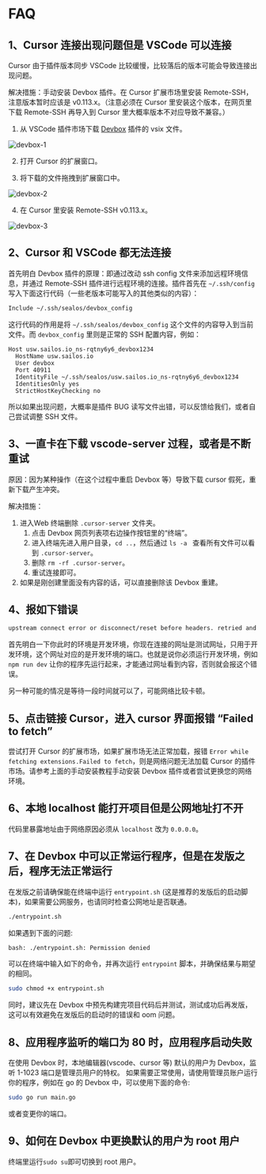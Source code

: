 # FAQ

## 1、Cursor 连接出现问题但是 VSCode 可以连接

Cursor 由于插件版本同步 VSCode 比较缓慢，比较落后的版本可能会导致连接出现问题。

解决措施：手动安装 Devbox 插件。在 Cursor 扩展市场里安装 Remote-SSH，注意版本暂时应该是 v0.113.x。（注意必须在 Cursor 里安装这个版本，在网页里下载 Remote-SSH 再导入到 Cursor 里大概率版本不对应导致不兼容。）

1. 从 VSCode 插件市场下载 [Devbox](https://marketplace.visualstudio.com/items?itemName=labring.devbox-aio) 插件的 vsix 文件。

![devbox-1](./images/faq-1.png)

2. 打开 Cursor 的扩展窗口。

3. 将下载的文件拖拽到扩展窗口中。

![devbox-2](./images/faq-2.png)

4. 在 Cursor 里安装 Remote-SSH v0.113.x。

![devbox-3](./images/faq-3.png)

## 2、Cursor 和 VSCode 都无法连接

首先明白 Devbox 插件的原理：即通过改动 ssh config 文件来添加远程环境信息，并通过 Remote-SSH 插件进行远程环境的连接。插件首先在 `~/.ssh/config` 写入下面这行代码（一些老版本可能写入的其他类似的内容）：

```bash
Include ~/.ssh/sealos/devbox_config
```

这行代码的作用是将 `~/.ssh/sealos/devbox_config` 这个文件的内容导入到当前文件。而 `devbox_config` 里则是正常的 SSH 配置内容，例如：

```config
Host usw.sailos.io_ns-rqtny6y6_devbox1234
  HostName usw.sailos.io
  User devbox
  Port 40911
  IdentityFile ~/.ssh/sealos/usw.sailos.io_ns-rqtny6y6_devbox1234
  IdentitiesOnly yes
  StrictHostKeyChecking no
```

所以如果出现问题，大概率是插件 BUG 读写文件出错，可以反馈给我们，或者自己尝试调整 SSH 文件。

## 3、一直卡在下载 vscode-server 过程，或者是不断重试

原因：因为某种操作（在这个过程中重启 Devbox 等）导致下载 cursor 假死，重新下载产生冲突。

解决措施：

1. 进入Web 终端删除 `.cursor-server` 文件夹。
   1. 点击 Devbox 网页列表项右边操作按钮里的“终端”。
   2. 进入终端先进入用户目录，`cd ..`，然后通过 `ls -a ` 查看所有文件可以看到 `.cursor-server`。
   3. 删除 `rm -rf .cursor-server`。
   4. 重试连接即可。
2. 如果是刚创建里面没有内容的话，可以直接删除该 Devbox 重建。

## 4、报如下错误

```bash
upstream connect error or disconnect/reset before headers. retried and the latest reset reason: remote connection failure, transport failure reason: delayed connect error: 111
```

首先明白一下你此时的环境是开发环境，你现在连接的网址是测试网址，只用于开发环境，这个网址对应的是开发环境的端口。也就是说你必须运行开发环境，例如 `npm run dev` 让你的程序先运行起来，才能通过网址看到内容，否则就会报这个错误。

另一种可能的情况是等待一段时间就可以了，可能网络比较卡顿。

## 5、点击链接 Cursor，进入 cursor 界面报错 “Failed to fetch”

尝试打开 Cursor 的扩展市场，如果扩展市场无法正常加载，报错 `Error while fetching extensions.Failed to fetch`，则是网络问题无法加载 Cursor 的插件市场。请参考上面的手动安装教程手动安装 Devbox 插件或者尝试更换您的网络环境。

## 6、本地 localhost 能打开项目但是公网地址打不开

代码里暴露地址由于网络原因必须从 `localhost` 改为 `0.0.0.0`。

## 7、在 Devbox 中可以正常运行程序，但是在发版之后，程序无法正常运行

在发版之前请确保能在终端中运行 `entrypoint.sh` (这是推荐的发版后的启动脚本)，如果需要公网服务，也请同时检查公网地址是否联通。

```bash
./entrypoint.sh
```

如果遇到下面的问题:

```bash
bash: ./entrypoint.sh: Permission denied
```

可以在终端中输入如下的命令，并再次运行 `entrypoint` 脚本，并确保结果与期望的相同。

```bash
sudo chmod +x entrypoint.sh
```

同时，建议先在 Devbox 中预先构建完项目代码后并测试，测试成功后再发版，这可以有效避免在发版后的启动时的错误和 oom 问题。

## 8、应用程序监听的端口为 80 时，应用程序启动失败

在使用 Devbox 时，本地编辑器(vscode、cursor 等)
默认的用户为 Devbox，监听 1-1023 端口是管理员用户的特权。 如果需要正常使用，请使用管理员账户运行你的程序，例如在 go 的
Devbox 中，可以使用下面的命令:

```bash
sudo go run main.go
```

或者变更你的端口。


## 9、如何在 Devbox 中更换默认的用户为 root 用户

终端里运行`sudo su`即可切换到 root 用户。
